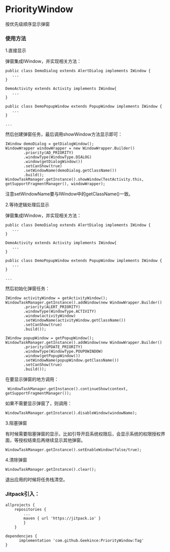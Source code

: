 # PriorityWindow

按优先级顺序显示弹窗

### 使用方法

1.直接显示

弹窗集成IWindow，并实现相关方法：

```
public class DemoDialog extends AlertDialog implements IWindow {
   ...
}

DemoActivity extends Activity implements IWindow{
   ...
}

public class DemoPopupWindow extends PopupWindow implements IWindow {
   ...
}

...

```

然后创建弹窗任务，最后调用showWindow方法显示即可：

```
IWindow demoDialog = getDialogWindow();
WindowWrapper windowWrapper = new WindowWrapper.Builder()
        .priority(AD_PRIORITY)
        .windowType(WindowType.DIALOG)
        .window(getDialogWindow())
        .setCanShow(true)
        .setWindowName(demoDialog.getClassName())
        .build();
WindowTaskManager.getInstance().showWindow(TestActivity.this, getSupportFragmentManager(), windowWrapper);
```

注意setWindowName要与IWindow中的getClassName()一致。

2.等待逻辑处理后显示

弹窗集成IWindow，并实现相关方法：

```
public class DemoDialog extends AlertDialog implements IWindow {
   ...
}

DemoActivity extends Activity implements IWindow{
   ...
}

public class DemoPopupWindow extends PopupWindow implements IWindow {
   ...
}

...
```

然后初始化弹窗任务：

```
IWindow activityWindow = getActivityWindow();
WindowTaskManager.getInstance().addWindow(new WindowWrapper.Builder()
        .priority(ALERT_PRIORITY)
        .windowType(WindowType.ACTIVITY)
        .window(activityWindow)
        .setWindowName(activityWindow.getClassName())
        .setCanShow(true)
        .build());

IWindow popupWindow = getPopupWindow();
WindowTaskManager.getInstance().addWindow(new WindowWrapper.Builder()
        .priority(UPDATE_PRIORITY)
        .windowType(WindowType.POUPOWINDOW)
        .window(getPopupWindow())
        .setWindowName(popupWindow.getClassName())
        .setCanShow(true)
        .build());
```

在要显示弹窗的地方调用：

```
 WindowTaskManager.getInstance().continueShow(context, getSupportFragmentManager());
```

如果不需要显示弹窗了，则调用：

```
WindowTaskManager.getInstance().disableWindow(windowName);
```

3.阻塞弹窗

有时候需要阻塞弹窗的显示，比如引导开启系统权限后，会显示系统的权限授权界面，等授权结束后再继续显示其他弹窗。

```
WindowTaskManager.getInstance().setEnableWindow(false/true);
```

4.清除弹窗

```
WindowTaskManager.getInstance().clear();
```
退出应用的时候将任务栈清空。

### Jitpack引入：

```
allprojects {
	repositories {
		...
		maven { url 'https://jitpack.io' }
		}
	}
   
dependencies {
	  implementation 'com.github.Geekince:PriorityWindow:Tag'
}
   
```

